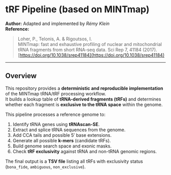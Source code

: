 # tRF Pipeline (based on MINTmap)

**Author:** Adapted and implemented by *Rémy Klein*  
**Reference:**  
> Loher, P., Telonis, A. & Rigoutsos, I.  
> MINTmap: fast and exhaustive profiling of nuclear and mitochondrial tRNA fragments from short RNA-seq data. Sci Rep 7, 41184 (2017).
> [https://doi.org/10.1038/srep41184](https://doi.org/10.1038/srep41184)

---

## Overview

This repository provides a **deterministic and reproducible implementation** of the MINTmap tRNA/tRF processing workflow.  
It builds a lookup table of **tRNA-derived fragments (tRFs)** and determines whether each fragment is **exclusive to the tRNA space** within the genome.

This pipeline processes a reference genome to:
1. Identify tRNA genes using **tRNAscan-SE**.  
2. Extract and splice tRNA sequences from the genome.  
3. Add CCA tails and possible 5′ base extensions.  
4. Generate all possible **k-mers** (candidate tRFs).  
5. Build genome search space and exonic masks.  
6. Check **tRF exclusivity** against tRNA and non-tRNA genomic regions.

The final output is a **TSV file** listing all tRFs with exclusivity status (`bona_fide`, `ambiguous`, `non_exclusive`).